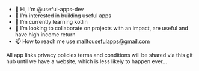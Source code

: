 - 👋 Hi, I’m @useful-apps-dev
- 👀 I’m interested in building useful apps
- 🌱 I’m currently learning kotlin
- 💞️ I’m looking to collaborate on projects with an impact, are useful and have high income return
- 📫 How to reach me use mailtousefulapps@gmail.com

All app links privacy policies terms and conditions will be shared via this git hub until we have a website, which is less likely to happen ever...

<!---
useful-apps-dev/useful-apps-dev is a ✨ special ✨ repository because its `README.md` (this file) appears on your GitHub profile.
You can click the Preview link to take a look at your changes.
--->
